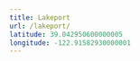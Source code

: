 ```yaml
---
title: Lakeport
url: /lakeport/
latitude: 39.042950600000005
longitude: -122.91582930000001
---
```

